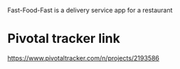 Fast-Food-Fast is a delivery service app for a restaurant

# Pivotal tracker link
https://www.pivotaltracker.com/n/projects/2193586
